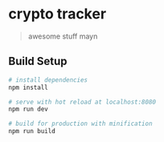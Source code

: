 # crypto tracker

> awesome stuff mayn

## Build Setup

``` bash
# install dependencies
npm install

# serve with hot reload at localhost:8080
npm run dev

# build for production with minification
npm run build
```

